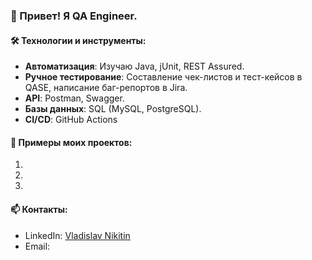 ### 👋 Привет! Я QA Engineer.

#### 🛠 Технологии и инструменты:
- **Автоматизация**: Изучаю Java, jUnit, REST Assured.
- **Ручное тестирование**: Составление чек-листов и тест-кейсов в QASE, написание баг-репортов в Jira.
- **API**: Postman, Swagger.
- **Базы данных**: SQL (MySQL, PostgreSQL).
- **CI/CD**: GitHub Actions

#### 📁 Примеры моих проектов:
1. 
2. 
3. 

#### 📫 Контакты:
- LinkedIn: [Vladislav Nikitin](https://www.linkedin.com/in/vladislav-nikitin-47409533b/)
- Email:
